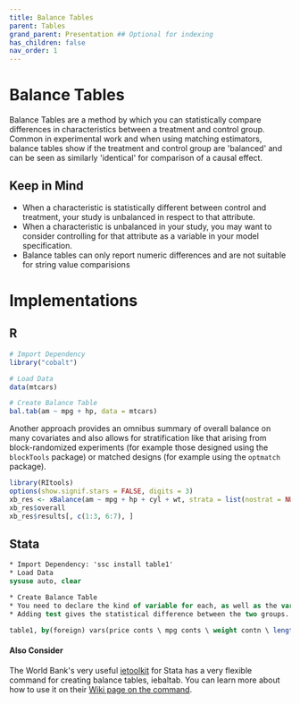 ```yaml
---
title: Balance Tables
parent: Tables
grand_parent: Presentation ## Optional for indexing
has_children: false
nav_order: 1
---
```


# Balance Tables

Balance Tables are a method by which you can statistically compare differences in characteristics between a treatment and control group. Common in experimental work and when using matching estimators, balance tables show if the treatment and control group are 'balanced' and can be seen as similarly 'identical' for comparison of a causal effect.

## Keep in Mind

- When a characteristic is statistically different between control and treatment, your study is unbalanced in respect to that attribute.
- When a characteristic is unbalanced in your study, you may want to consider controlling for that attribute as a variable in your model specification.
- Balance tables can only report numeric differences and are not suitable for string value comparisions


# Implementations

## R

```r
# Import Dependency
library("cobalt")

# Load Data
data(mtcars)

# Create Balance Table
bal.tab(am ~ mpg + hp, data = mtcars)
```

Another approach provides an omnibus summary of overall balance on many covariates and also allows for stratification like that arising from block-randomized experiments (for example those designed using the `blockTools` package) or matched designs (for example using the `optmatch` package).

```r
library(RItools)
options(show.signif.stars = FALSE, digits = 3)
xb_res <- xBalance(am ~ mpg + hp + cyl + wt, strata = list(nostrat = NULL, vsstrat = ~vs), data = mtcars, report = "all")
xb_res$overall
xb_res$results[, c(1:3, 6:7), ]
```

## Stata

```stata
* Import Dependency: 'ssc install table1'
* Load Data
sysuse auto, clear

* Create Balance Table
* You need to declare the kind of variable for each, as well as the variable by which you define treatment and control.
* Adding test gives the statistical difference between the two groups. The ending saves your output as an .xls file

table1, by(foreign) vars(price conts \ mpg conts \ weight contn \ length conts) test saving(bal_tab.xls, replace)
```
#### Also Consider
The World Bank's very useful [ietoolkit](https://blogs.worldbank.org/impactevaluations/ie-analytics-introducing-ietoolkit) for Stata has a very flexible command for creating balance tables, iebaltab. You can learn more about how to use it on their [Wiki page on the command](https://dimewiki.worldbank.org/wiki/Iebaltab).

